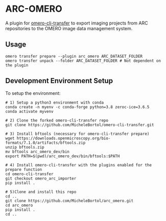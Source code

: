 # ARC-OMERO

A plugin for [omero-cli-transfer](https://github.com/ome/omero-cli-transfer) to export imaging projects from ARC repositories to the OMERO image data management system.

## Usage

```
omero transfer prepare --plugin arc_omero ARC_DATASET_FOLDER
omero transfer unpack --folder ARC_DATASET_FOLDER # Not dependent on the plugin  
```

## Development Environment Setup

To setup the environment:
```
# 1) Setup a python3 environment with conda
conda create -n myenv -c conda-forge python=3.8 zeroc-ice=3.6.5
conda activate myvenv

# 2) Clone the forked omero-cli-transfer repo
git clone https://github.com/MicheleBortol/omero-cli-transfer.git

# 3) Install bftools (necessary for omero-cli-transfer prepare)
wget https://downloads.openmicroscopy.org/bio-formats/7.1.0/artifacts/bftools.zip
unzip bftools.zip
mv bftools arc_omero_dev/bin
export PATH=$(pwd)/arc_omero_dev/bin/bftools:$PATH 

# 4) Install omero-cli-transfer with the plugins enabled for the prepare function
cd omero-cli-transfer
git checkout omero_arc_importer
pip install .

# 5)Clone and install this repo 
cd ..
git clone https://github.com/MicheleBortol/arc_omero.git
cd arc_omero
pip install .
cd ..
```

